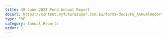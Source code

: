 ```yaml
---
title: 30 June 2022 Fund Annual Report
docurl: https://content.myfuturesuper.com.au/forms-docs/FS_AnnualReport_2022.pdf
type: PDF
category: Annual Reports
order: 1
---
```

